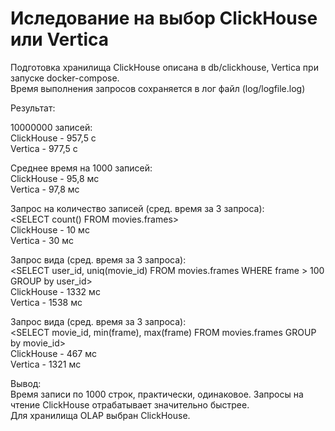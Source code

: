 # Иследование на выбор ClickHouse или Vertica

Подготовка хранилища ClickHouse описана в db/clickhouse, Vertica при запуске docker-compose.   
Время выполнения запросов сохраняется в лог файл (log/logfile.log)   

Результат:  

10000000 записей:    
ClickHouse - 957,5 с   
Vertica - 977,5 с   
   
Среднее время на 1000 записей:   
ClickHouse - 95,8 мс   
Vertica - 97,8 мс   
   
Запрос на количество записей (сред. время за 3 запроса):   
<SELECT count() FROM movies.frames>   
ClickHouse - 10 мс   
Vertica - 30 мс   

Запрос вида (сред. время за 3 запроса):   
<SELECT user_id, uniq(movie_id) FROM movies.frames WHERE frame > 100 GROUP by user_id>   
ClickHouse - 1332 мс   
Vertica - 1538 мс   

Запрос вида (сред. время за 3 запроса):   
<SELECT movie_id, min(frame), max(frame) FROM movies.frames GROUP by movie_id>   
ClickHouse - 467 мс   
Vertica - 1321 мс   


Вывод:   
Время записи по 1000 строк, практически, одинаковое. Запросы на чтение ClickHouse отрабатывает значительно быстрее.   
Для хранилища OLAP выбран ClickHouse.    



